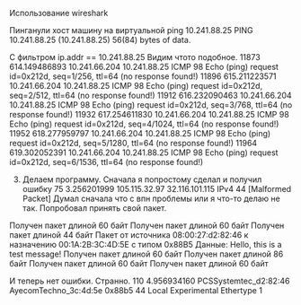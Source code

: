 Использование  wireshark

Пинганули хост машину на виртуальной 
ping 10.241.88.25
PING 10.241.88.25 (10.241.88.25) 56(84) bytes of data.


С фильтром ip.addr == 10.241.88.25
Видим чтото подобное.
11873	614.149486893	10.241.66.204	10.241.88.25	ICMP	98	Echo (ping) request  id=0x212d, seq=1/256, ttl=64 (no response found!)
11896	615.211223571	10.241.66.204	10.241.88.25	ICMP	98	Echo (ping) request  id=0x212d, seq=2/512, ttl=64 (no response found!)
11912	616.232090463	10.241.66.204	10.241.88.25	ICMP	98	Echo (ping) request  id=0x212d, seq=3/768, ttl=64 (no response found!)
11932	617.254611830	10.241.66.204	10.241.88.25	ICMP	98	Echo (ping) request  id=0x212d, seq=4/1024, ttl=64 (no response found!)
11952	618.277959797	10.241.66.204	10.241.88.25	ICMP	98	Echo (ping) request  id=0x212d, seq=5/1280, ttl=64 (no response found!)
11964	619.302052391	10.241.66.204	10.241.88.25	ICMP	98	Echo (ping) request  id=0x212d, seq=6/1536, ttl=64 (no response found!)

3) Делаем программу.
Сначала я попростому сделал и получил ошибку
75	3.256201999	105.115.32.97	32.116.101.115	IPv4	44	[Malformed Packet]
Думал сначала что с впн проблемы или я что-то делаю не так. Попробовал принять свой пакет.

Получен пакет длиной 60 байт
Получен пакет длиной 60 байт
Получен пакет длиной 44 байт
Пакет от источника 08:00:27:d2:82:46 к назначению 00:1A:2B:3C:4D:5E с типом 0x88B5
Данные: Hello, this is a test message!
Получен пакет длиной 60 байт
Получен пакет длиной 86 байт
Получен пакет длиной 60 байт
Получен пакет длиной 60 байт

И теперь нет ошибки. Странно.
110	4.956934160	PCSSystemtec_d2:82:46	AyecomTechno_3c:4d:5e	0x88b5	44	Local Experimental Ethertype 1